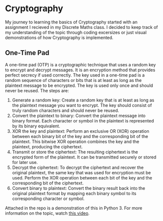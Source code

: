 # Cryptography
My journey to learning the basics of Cryptography started with an assignment I recieved in my Discrete Maths class. 
I decided to keep track of my understanding of the topic through coding excersizes or just visual demonstrations of how Cryptography is implemented.

## One-Time Pad
A one-time pad (OTP) is a cryptographic technique that uses a random key to encrypt and decrypt messages. 
It is an encryption method that provides perfect secrecy if used correctly. The key used in a one-time pad is a random sequence of characters or bits that is at least as long as the plaintext message to be encrypted. The key is used only once and should never be reused. The steps are:

1. Generate a random key: Create a random key that is at least as long as the plaintext message you want to encrypt. The key should consist of truly random characters and should never be reused.
2. Convert the plaintext to binary: Convert the plaintext message into binary format. Each character or symbol in the plaintext is represented by its binary equivalent.
3. XOR the key and plaintext: Perform an exclusive OR (XOR) operation between each binary bit of the key and the corresponding bit of the plaintext. This bitwise XOR operation combines the key and the plaintext, producing the ciphertext.
4. Transmit or store the ciphertext: The resulting ciphertext is the encrypted form of the plaintext. It can be transmitted securely or stored for later use.
5. Decrypt the ciphertext: To decrypt the ciphertext and recover the original plaintext, the same key that was used for encryption must be used. Perform the XOR operation between each bit of the key and the corresponding bit of the ciphertext.
6. Convert binary to plaintext: Convert the binary result back into the original plaintext format by mapping each binary symbol to its corresponding character or symbol.

Attached in the repo is a demonstration of this in Python 3. For more information on the topic, watch [this video](https://www.youtube.com/watch?v=QVV_bUxxiZ8).
